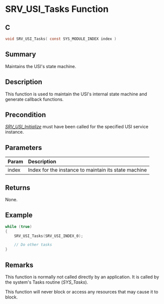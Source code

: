 # SRV_USI_Tasks Function

## C

```c
void SRV_USI_Tasks( const SYS_MODULE_INDEX index )
```

## Summary

Maintains the USI's state machine.

## Description

This function is used to maintain the USI's internal state machine and generate callback functions.

## Precondition

[*SRV_USI_Initialize*](GUID-621D854B-54BF-4473-91C6-B37A25840333.html) must have been called for the specified USI service instance.

## Parameters

| Param | Description |
|:----- |:----------- |
| index | Index for the instance to maintain its state machine |

## Returns

None.

## Example

```c
while (true)
{
    SRV_USI_Tasks(SRV_USI_INDEX_0);

    // Do other tasks
}
```

## Remarks

This function is normally not called directly by an application. It is called by the system's Tasks routine (*SYS_Tasks*).

This function will never block or access any resources that may cause it to block.
